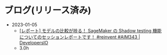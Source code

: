 # ブログ(リリース済み)

- 2023-01-05
  - [[レポート] モデルの比較が捗る！ SageMaker の Shadow testing 機能についてのセッションレポートです！ #reinvent #AIM343 | DevelopersIO](https://dev.classmethod.jp/articles/reinvent2022-session-aim343-shadow-testing/)
  - 3.0h
